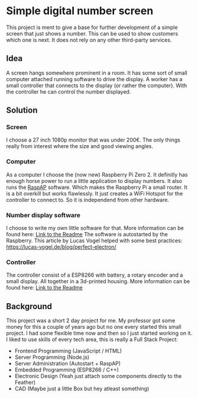 # Simple digital number screen

This project is ment to give a base for further development of a simple screen that just shows a number. This can be used to show customers which one is next. It does not rely on any other third-party services. 

## Idea

A screen hangs somewhere prominent in a room. It has some sort of small computer attached running software to drive the display. A worker has a small controller that connects to the display (or rather the computer). With the controller he can control the number displayed.

## Solution

### Screen

I choose a 27 inch 1080p monitor that was under 200€. The only things really from interest where the size and good viewing angles.

### Computer

As a computer I choose the (now new) Raspberry Pi Zero 2. It definitly has enough horse power to run a little application to display numbers. 
It also runs the [RaspAP](https://raspap.com/ "RaspAP") software. Which makes the Raspberry Pi a small router. It is a bit overkill but works flawlessly. It just creates a WiFi Hotspot for the controller to connect to. So it is independend from other hardware.

### Number display software

I choose to write my own little software for that. More information can be found here:
[Link to the Readme](http://github.com "Link to the Readme")
The software is autostarted by the Raspberry. This article by Lucas Vogel helped with some best practices:
https://lucas-vogel.de/blog/perfect-electron/

### Controller

The controller consist of a ESP8266 with battery, a rotary encoder and a small display. All together in a 3d-printed housing. More information can be found here:
[Link to the Readme](http://github.com "Link to the Readme")

## Background

This project was a short 2 day project for me. My professor got some money for this a couple of years ago but no one every started this small project. I had some flexible time now and then so I just started working on it.  I liked to use skills of every tech area, this is really a Full Stack Project:
- Frontend Programming (JavaScript / HTML)
- Server Programming (Node.js)
- Server Administration (Autostart + RaspAP)
- Embedded Programming (ESP8266 / C++)
- Electronic Design (Yeah just attach some components directly to the Feather)
- CAD (Maybe just a little Box but hey atleast something)
